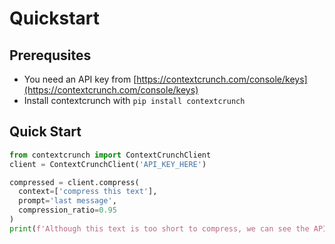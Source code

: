 # Quickstart

## Prerequsites

- You need an API key from [https://contextcrunch.com/console/keys](https://contextcrunch.com/console/keys)
- Install contextcrunch with `pip install contextcrunch`

## Quick Start

```python
from contextcrunch import ContextCrunchClient
client = ContextCrunchClient('API_KEY_HERE')

compressed = client.compress(
  context=['compress this text'],
  prompt='last message',
  compression_ratio=0.95
)
print(f'Although this text is too short to compress, we can see the API works! {compressed}')
```
